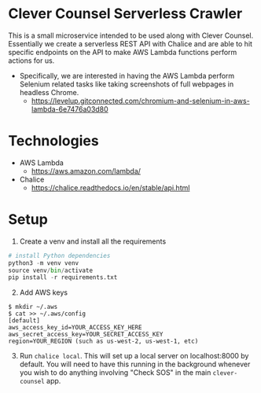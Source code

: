 # Clever Counsel Serverless Crawler

This is a small microservice intended to be used along with Clever Counsel. Essentially we create a serverless REST API with Chalice and are able to hit specific endpoints on the API to make AWS Lambda functions perform actions for us.

- Specifically, we are interested in having the AWS Lambda perform Selenium related tasks like taking screenshots of full webpages in headless Chrome.
  - https://levelup.gitconnected.com/chromium-and-selenium-in-aws-lambda-6e7476a03d80

# Technologies
- AWS Lambda
  - https://aws.amazon.com/lambda/
- Chalice
  - https://chalice.readthedocs.io/en/stable/api.html

# Setup
1.  Create a venv and install all the requirements
```python
# install Python dependencies
python3 -m venv venv
source venv/bin/activate
pip install -r requirements.txt
```
2. Add AWS keys
```
$ mkdir ~/.aws
$ cat >> ~/.aws/config
[default]
aws_access_key_id=YOUR_ACCESS_KEY_HERE
aws_secret_access_key=YOUR_SECRET_ACCESS_KEY
region=YOUR_REGION (such as us-west-2, us-west-1, etc)
```
3. Run `chalice local`. This will set up a local server on localhost:8000 by default. You will need to have this running in the background whenever you wish to do anything involving "Check SOS" in the main `clever-counsel` app.
